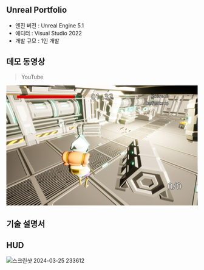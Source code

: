 Unreal Portfolio
---
+ 엔진 버전 : Unreal Engine 5.1
+ 에디터 : Visual Studio 2022
+ 개발 규모 : 1인 개발

데모 동영상
---
>YouTube

[![이미지 텍스트](https://github.com/mettal142/Portfolio/blob/main/Blaster/Images/HUD.png)](https://youtu.be/nOkH8RUjV6Y)

기술 설명서
---
HUD
---
![스크린샷 2024-03-25 233612](https://github.com/mettal142/TPS/assets/40825944/7f857f9c-3364-4810-9e94-5f9a7110fba8)

